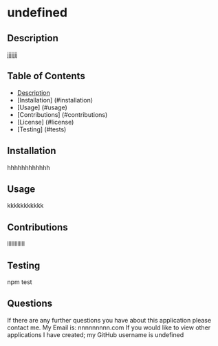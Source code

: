# undefined


  ## Description
  jjjjjjj

  ## Table of Contents
  - [Description](#description)
  - [Installation] (#installation)
  - [Usage] (#usage)
  - [Contributions] (#contributions)
  - [License] (#license)
  - [Testing] (#tests)


  ## Installation
  hhhhhhhhhhhh


  ## Usage
  kkkkkkkkkkk


  ## Contributions
  llllllllllll


  ## Testing
  npm test


  ## Questions
  If there are any further questions you have about this application please contact me. 
  My Email is: nnnnnnnnn.com
  If you would like to view other applications I have created; my GitHub username is undefined
